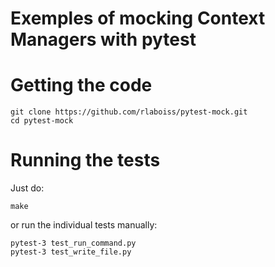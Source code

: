 # Exemples of mocking Context Managers with pytest

# Getting the code

```shell
git clone https://github.com/rlaboiss/pytest-mock.git
cd pytest-mock
```

# Running the tests

Just do:

```shell
make
```

or run the individual tests manually:

```shell
pytest-3 test_run_command.py
pytest-3 test_write_file.py
```

